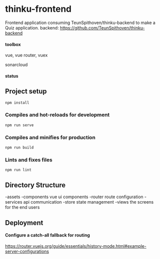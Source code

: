 # thinku-frontend
Frontend application consuming TeunSpithoven/thinku-backend to make a Quiz application.
backend: https://github.com/TeunSpithoven/thinku-backend
#### toolbox
vue, vue router, vuex

sonarcloud

#### status

## Project setup
```
npm install
```

### Compiles and hot-reloads for development
```
npm run serve
```

### Compiles and minifies for production
```
npm run build
```

### Lints and fixes files
```
npm run lint
```

## Directory Structure
-assets
-components
    vue ui components
-router
    route configuration
-services
    api communication
-store
    state management
-views
    the screens for the end users


## Deployment
#### Configure a catch-all fallback for routing
https://router.vuejs.org/guide/essentials/history-mode.html#example-server-configurations
